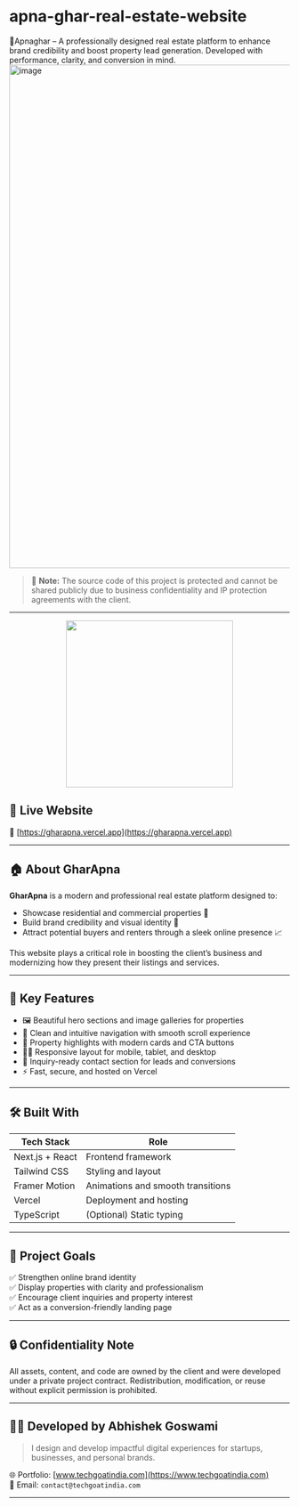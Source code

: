 # apna-ghar-real-estate-website
🏡Apnaghar – A professionally designed real estate platform to enhance brand credibility and boost property lead generation. Developed with performance, clarity, and conversion in mind.
<img width="1902" height="905" alt="image" src="https://github.com/user-attachments/assets/ddf6b730-f4ed-417c-a3db-968b6f59600c" />


> 🚫 **Note:** The source code of this project is protected and cannot be shared publicly due to business confidentiality and IP protection agreements with the client.

---

<div align="center">
  <img src="https://media.giphy.com/media/xT0xeJpnrWC4XWblEk/giphy.gif" width="300" />
</div>

## 📍 Live Website

🔗 [https://gharapna.vercel.app](https://gharapna.vercel.app)

---

## 🏠 About GharApna

**GharApna** is a modern and professional real estate platform designed to:
- Showcase residential and commercial properties 🏢
- Build brand credibility and visual identity 💼
- Attract potential buyers and renters through a sleek online presence 📈

This website plays a critical role in boosting the client’s business and modernizing how they present their listings and services.

---

## 🚀 Key Features

- 🖼️ Beautiful hero sections and image galleries for properties
- 🧭 Clean and intuitive navigation with smooth scroll experience
- 🪪 Property highlights with modern cards and CTA buttons
- 🧑‍💻 Responsive layout for mobile, tablet, and desktop
- 📩 Inquiry-ready contact section for leads and conversions
- ⚡ Fast, secure, and hosted on Vercel

---

## 🛠️ Built With

| Tech Stack         | Role                              |
|--------------------|-----------------------------------|
| Next.js + React    | Frontend framework                |
| Tailwind CSS       | Styling and layout                |
| Framer Motion      | Animations and smooth transitions |
| Vercel             | Deployment and hosting            |
| TypeScript         | (Optional) Static typing          |

---

## 🎯 Project Goals

✅ Strengthen online brand identity  
✅ Display properties with clarity and professionalism  
✅ Encourage client inquiries and property interest  
✅ Act as a conversion-friendly landing page

---

## 🔒 Confidentiality Note

All assets, content, and code are owned by the client and were developed under a private project contract. Redistribution, modification, or reuse without explicit permission is prohibited.

---

## 👨‍💻 Developed by Abhishek Goswami

> I design and develop impactful digital experiences for startups, businesses, and personal brands.

🌐 Portfolio: [www.techgoatindia.com](https://www.techgoatindia.com)  
📩 Email: `contact@techgoatindia.com`  


---

<!-- Deployed on Vercel – https://gharapna.vercel.app -->

